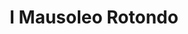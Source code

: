 ---
title: I Mausoleo Rotondo

mediaPath: /videos/mr_12_fllia1-1080p.mp4
mediaPosition:  []
mediaRotation:  []
mediaScale: 1
cameraFOV: 60

cameraPosition:  []
cameraTarget:  []

animationEntry: 2000
---